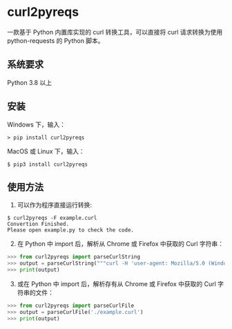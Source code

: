 # curl2pyreqs

一款基于 Python 内置库实现的 curl 转换工具，可以直接将 curl 请求转换为使用 python-requests 的 Python 脚本。

## 系统要求

Python 3.8 以上

## 安装

Windows 下，输入：

```Shell
> pip install curl2pyreqs
```

MacOS 或 Linux 下，输入：

```Shell
$ pip3 install curl2pyreqs
```

## 使用方法

1. 可以作为程序直接运行转换:

```Shell
$ curl2pyreqs -F example.curl
Convertion Finished.
Please open example.py to check the code.
```

2. 在 Python 中 import 后，解析从 Chrome 或 Firefox 中获取的 Curl 字符串：

```Python
>>> from curl2pyreqs import parseCurlString
>>> output = parseCurlString("""curl -H 'user-agent: Mozilla/5.0 (Windows NT 10.0; Win64; x64; rv:87.0) Gecko/20100101 Firefox/87.0' -H 'accept: text/html,application/xhtml+xml,application/xml;q=0.9,image/avif,image/webp,*/*;q=0.8' -H 'accept-language: en-US,en;q=0.5' --compressed -H 'upgrade-insecure-requests: 1' -H 'te: trailers' https://pypi.org/""")
>>> print(output)
```

3. 或在 Python 中 import 后，解析存有从 Chrome 或 Firefox 中获取的 Curl 字符串的文件：

```Python
>>> from curl2pyreqs import parseCurlFile
>>> output = parseCurlFile('./example.curl')
>>> print(output)
```
